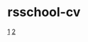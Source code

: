 # rsschool-cv

[1](https://SPHsofi.github.io/rsschool-cv/cv)
[2](https://SPHsofi.github.io/rsschool-cv/)

